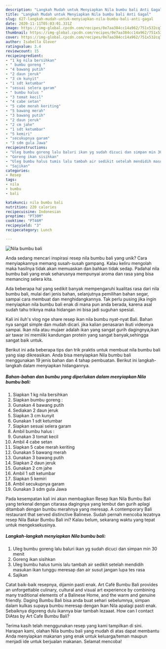 ```yaml
---
description: "Langkah Mudah untuk Menyiapkan Nila bumbu bali Anti Gagal"
title: "Langkah Mudah untuk Menyiapkan Nila bumbu bali Anti Gagal"
slug: 627-langkah-mudah-untuk-menyiapkan-nila-bumbu-bali-anti-gagal
date: 2020-11-11T05:03:01.331Z
image: https://img-global.cpcdn.com/recipes/0e7aa384cc14a962/751x532cq70/nila-bumbu-bali-foto-resep-utama.jpg
thumbnail: https://img-global.cpcdn.com/recipes/0e7aa384cc14a962/751x532cq70/nila-bumbu-bali-foto-resep-utama.jpg
cover: https://img-global.cpcdn.com/recipes/0e7aa384cc14a962/751x532cq70/nila-bumbu-bali-foto-resep-utama.jpg
author: Isabella Glover
ratingvalue: 3.4
reviewcount: 15
recipeingredient:
- "1 kg nila bersihkan"
- " bumbu goreng "
- "4 bawang putih"
- "2 daun jeruk"
- "3 cm kunyit"
- "1 sdt ketumbar"
- "sesuai selera garam"
- " bumbu halus "
- "3 tomat kecil"
- "4 cabe setan"
- "5 cabe merah keriting"
- "5 bawang merah"
- "3 bawang putih"
- "2 daun jeruk"
- "2 cm jahe"
- "1 sdt ketumbar"
- "5 kemiri"
- "secukupnya garam"
- "3 sdm gula Jawa"
recipeinstructions:
- "Uleg bumbu goreng lalu baluri ikan yg sudah dicuci dan simpan min 30 menit"
- "Goreng ikan sisihkan"
- "Uleg bumbu halus tumis lalu tambah air sedikit setelah mendidih masukan ikan tunggu meresap dan air susut jangan lupa tes rasa"
- "Sajikan"
categories:
- Resep
tags:
- nila
- bumbu
- bali

katakunci: nila bumbu bali 
nutrition: 220 calories
recipecuisine: Indonesian
preptime: "PT30M"
cooktime: "PT46M"
recipeyield: "3"
recipecategory: Lunch

---
```



![Nila bumbu bali](https://img-global.cpcdn.com/recipes/0e7aa384cc14a962/751x532cq70/nila-bumbu-bali-foto-resep-utama.jpg)

Anda sedang mencari inspirasi resep nila bumbu bali yang unik? Cara menyiapkannya memang susah-susah gampang. Kalau keliru mengolah maka hasilnya tidak akan memuaskan dan bahkan tidak sedap. Padahal nila bumbu bali yang enak seharusnya mempunyai aroma dan rasa yang bisa memancing selera kita.

Ada beberapa hal yang sedikit banyak mempengaruhi kualitas rasa dari nila bumbu bali, mulai dari jenis bahan, selanjutnya pemilihan bahan segar, sampai cara membuat dan menghidangkannya. Tak perlu pusing jika ingin menyiapkan nila bumbu bali enak di mana pun anda berada, karena asal sudah tahu triknya maka hidangan ini bisa jadi suguhan spesial.

Kali ini iluh&#39;s vlog nge share resep ikan nila bumbu nyat-nyat Bali. Bahan nya sangat simple dan mudah dicari. jika kalian penasaran ikuti videonya sampai. Ikan nila atau mujaer adalah ikan yang sangat gurih dagingnya,ikan air tawar ini memiliki kandungan protein yang sangat banyak,sehingga sangat baik untuk.


Berikut ini ada beberapa tips dan trik praktis untuk membuat nila bumbu bali yang siap dikreasikan. Anda bisa menyiapkan Nila bumbu bali menggunakan 19 jenis bahan dan 4 tahap pembuatan. Berikut ini langkah-langkah dalam menyiapkan hidangannya.

<!--inarticleads1-->

##### Bahan-bahan dan bumbu yang diperlukan dalam menyiapkan Nila bumbu bali:

1. Siapkan 1 kg nila bersihkan
1. Siapkan  bumbu goreng :
1. Gunakan 4 bawang putih
1. Sediakan 2 daun jeruk
1. Siapkan 3 cm kunyit
1. Gunakan 1 sdt ketumbar
1. Siapkan sesuai selera garam
1. Ambil  bumbu halus :
1. Gunakan 3 tomat kecil
1. Ambil 4 cabe setan
1. Siapkan 5 cabe merah keriting
1. Gunakan 5 bawang merah
1. Gunakan 3 bawang putih
1. Siapkan 2 daun jeruk
1. Gunakan 2 cm jahe
1. Ambil 1 sdt ketumbar
1. Siapkan 5 kemiri
1. Ambil secukupnya garam
1. Gunakan 3 sdm gula Jawa


Pada kesempatan kali ini akan membagikan Resep Ikan Nila Bumbu Bali yang terkenal dengan citarasa dagingnya yang lembut dan gurih aplagi ditambah dengan bumbu merahnya yang meresap. A contemporary Bali restaurant that served distinctive Balinese. Sudah pernah mencoba lezatnya resep Nila Bakar Bumbu Bali ini? Kalau belum, sekarang waktu yang tepat untuk mengeksekusinya. 

<!--inarticleads2-->

##### Langkah-langkah menyiapkan Nila bumbu bali:

1. Uleg bumbu goreng lalu baluri ikan yg sudah dicuci dan simpan min 30 menit
1. Goreng ikan sisihkan
1. Uleg bumbu halus tumis lalu tambah air sedikit setelah mendidih masukan ikan tunggu meresap dan air susut jangan lupa tes rasa
1. Sajikan


Catat baik-baik resepnya, dijamin pasti enak. Art Café Bumbu Bali provides an unforgettable culinary, cultural and visual art experience by combining many traditional elements of a Balinese Home, and the warm and genuine friendly. Daging Bumbu Bali bisa anda buat sehari sebelumnya, simpan dalam kulkas supaya bumbu meresap dengan Ikan Nila apalagi pasti enak. Sebaiknya digoreng dulu ikannya biar tambah lezaaat. How can I contact DiAtas by Art Cafe Bumbu Bali? 

Terima kasih telah menggunakan resep yang kami tampilkan di sini. Harapan kami, olahan Nila bumbu bali yang mudah di atas dapat membantu Anda menyiapkan makanan yang enak untuk keluarga/teman maupun menjadi ide untuk berjualan makanan. Selamat mencoba!
